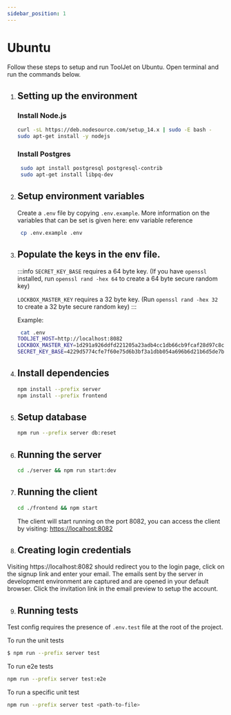 ```yaml
---
sidebar_position: 1
---
```


# Ubuntu
Follow these steps to setup and run ToolJet on Ubuntu. Open terminal and run the commands below.

1. ## Setting up the environment
    ### Install Node.js
    ```bash
    curl -sL https://deb.nodesource.com/setup_14.x | sudo -E bash -
    sudo apt-get install -y nodejs
    ```

    ### Install Postgres
    ```bash
     sudo apt install postgresql postgresql-contrib
     sudo apt-get install libpq-dev
    ```

2. ## Setup environment variables
    Create a `.env` file by copying `.env.example`. More information on the variables that can be set is given here: env variable reference
    ```bash
     cp .env.example .env
    ```


3. ## Populate the keys in the env file.
   :::info
   `SECRET_KEY_BASE` requires a 64 byte key. (If you have `openssl` installed, run `openssl rand -hex 64` to create a 64 byte secure   random key)

   `LOCKBOX_MASTER_KEY` requires a 32 byte key. (Run `openssl rand -hex 32` to create a 32 byte secure random key)
   :::

   Example:
   ```bash
    cat .env
   TOOLJET_HOST=http://localhost:8082
   LOCKBOX_MASTER_KEY=1d291a926ddfd221205a23adb4cc1db66cb9fcaf28d97c8c1950e3538e3b9281
   SECRET_KEY_BASE=4229d5774cfe7f60e75d6b3bf3a1dbb054a696b6d21b6d5de7b73291899797a222265e12c0a8e8d844f83ebacdf9a67ec42584edf1c2b23e1e7813f8a3339041
   ```

4. ## Install dependencies
    ```bash
    npm install --prefix server
    npm install --prefix frontend
    ```
5. ## Setup database
    ```bash
    npm run --prefix server db:reset
    ```
6. ## Running the server
    ```bash
    cd ./server && npm run start:dev
    ```

7. ## Running the client
    ```bash
    cd ./frontend && npm start
    ```

    The client will start running on the port 8082, you can access the client by visiting:  [https://localhost:8082](https://localhost:8082)

8. ## Creating login credentials
Visiting https://localhost:8082 should redirect you to the login page, click on the signup link and enter your email. The emails sent by the server in development environment are captured and are opened in your default browser. Click the invitation link in the email preview to setup the account.


9. ## Running tests

Test config requires the presence of `.env.test` file at the root of the project.

To run the unit tests

```bash
$ npm run --prefix server test
```

To run e2e tests

```bash
npm run --prefix server test:e2e
```

To run a specific unit test
```bash
npm run --prefix server test <path-to-file>
```
